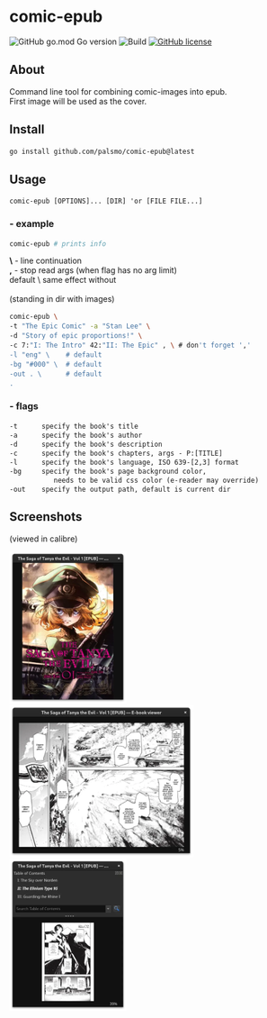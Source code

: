 # comic-epub

![GitHub go.mod Go version](https://img.shields.io/github/go-mod/go-version/palsmo/comic-epub)
![Build](https://github.com/palsmo/comic-epub/actions/workflows/go.yml/badge.svg)
[![GitHub license](https://img.shields.io/github/license/palsmo/comic-epub?color=blue)](LICENSE)

## About

Command line tool for combining comic-images into epub. \
First image will be used as the cover.

## Install

```bash
go install github.com/palsmo/comic-epub@latest
```

## Usage

```
comic-epub [OPTIONS]... [DIR] 'or [FILE FILE...]
```

### - example

```bash
comic-epub # prints info
```

**\\** - line continuation \
**,** - stop read args (when flag has no arg limit) \
default \ same effect without \
\
(standing in dir with images)

```bash
comic-epub \
-t "The Epic Comic" -a "Stan Lee" \
-d "Story of epic proportions!" \
-c 7:"I: The Intro" 42:"II: The Epic" , \ # don't forget ','
-l "eng" \    # default
-bg "#000" \  # default
-out . \      # default
.
```

### - flags

```
-t      specify the book's title
-a      specify the book's author
-d      specify the book's description
-c      specify the book's chapters, args - P:[TITLE]
-l      specify the book's language, ISO 639-[2,3] format
-bg     specify the book's page background color,
           needs to be valid css color (e-reader may override)
-out    specify the output path, default is current dir
```

## Screenshots

(viewed in calibre)

<div>
    <img src="screenshots/001.webp" alt="screenshot" width="auto" height="270"/>
    <img src="screenshots/002.webp" alt="screenshot" width="auto" height="270"/>
    <img src="screenshots/004.webp" alt="screenshot" width="auto" height="270"/>
</div>
